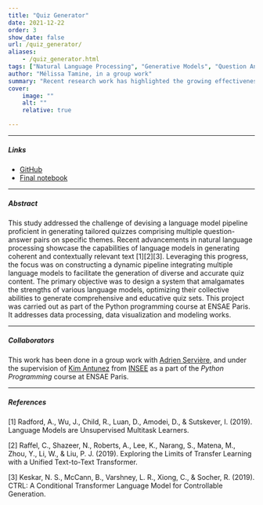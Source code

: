 ```yaml
---
title: "Quiz Generator" 
date: 2021-12-22
order: 3
show_date: false
url: /quiz_generator/
aliases: 
    - /quiz_generator.html
tags: ["Natural Language Processing", "Generative Models", "Question Answering Task"]
author: "Mélissa Tamine, in a group work"
summary: "Recent research work has highlighted the growing effectiveness of generative language models in the production of accurate and coherent textual content. By exploiting this technology, this project aimed to develop a system capable of automatically composing questions and answers on predefined topics." 
cover:
    image: ""
    alt: ""
    relative: true

---
```


---

##### Links

+ [GitHub](https://github.com/taminemelissa/multi-label-classification)
+ [Final notebook](https://github.com/taminemelissa/quiz-generator/blob/main/final-project.ipynb)

---

##### Abstract

This study addressed the challenge of devising a language model pipeline proficient in generating tailored quizzes comprising multiple question-answer pairs on specific themes. Recent advancements in natural language processing showcase the capabilities of language models in generating coherent and contextually relevant text [1][2][3]. Leveraging this progress, the focus was on constructing a dynamic pipeline integrating multiple language models to facilitate the generation of diverse and accurate quiz content. The primary objective was to design a system that amalgamates the strengths of various language models, optimizing their collective abilities to generate comprehensive and educative quiz sets. This project was carried out as part of the Python programming course at ENSAE Paris. It addresses data processing, data visualization and modeling works. 

---

##### Collaborators

This work has been done in a group work with [Adrien Servière](https://www.linkedin.com/in/adrien-serviere/), and under the supervision of [Kim Antunez](https://www.linkedin.com/in/kantunez/?originalSubdomain=fr) from [INSEE](https://www.insee.fr/fr/accueil) as a part of the _Python Programming_ course at ENSAE Paris.

---

##### References

[1] Radford, A., Wu, J., Child, R., Luan, D., Amodei, D., & Sutskever, I. (2019). Language Models are Unsupervised Multitask Learners.

[2] Raffel, C., Shazeer, N., Roberts, A., Lee, K., Narang, S., Matena, M., Zhou, Y., Li, W., & Liu, P. J. (2019). Exploring the Limits of Transfer Learning with a Unified Text-to-Text Transformer.

[3] Keskar, N. S., McCann, B., Varshney, L. R., Xiong, C., & Socher, R. (2019). CTRL: A Conditional Transformer Language Model for Controllable Generation.